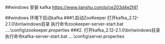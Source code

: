 ##windows 安装 kafka
https://www.jianshu.com/p/ce203d4e2f41

##windows 环境下启动kafka
###1.启动ZooKeeper 
打开kafka_2.12-2.1.0\bin\windows目录 
执行命令zookeeper-server-start.bat ..\..\config\zookeeper.properties
###2.
打开kafka_2.12-2.1.0\bin\windows目录 
执行命令kafka-server-start.bat ..\..\config\server.properties

